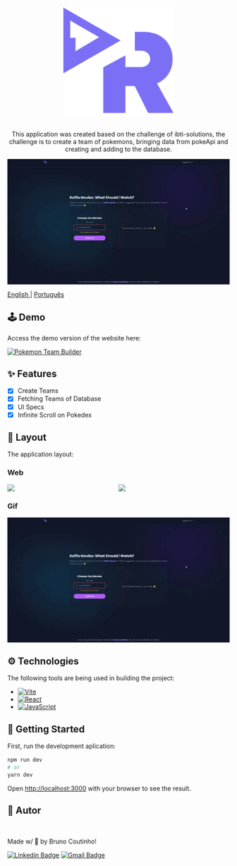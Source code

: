 <div align="center">
    <img width="250" src="./src/assets/toreadme/logo-readme.png">
</div>

##

<p align="center">This application was created based on the challenge of ibti-solutions, the challenge is to create a team of pokemons, bringing data from pokeApi and creating and adding to the database.</p>

<p align="center" style="display: flex; align-items: flex-start; justify-content: center;">
  <img src="./src/assets/toreadme/gif.gif" width="800px">
</p>

[ English ](./README.md)  |  [ Português ](./README-br.md)

## 🕹️ Demo

Access the demo version of the website here:

[![Pokemon Team Builder](https://img.shields.io/badge/-CLICK%20HERE-%23264d6a?style=for-the-badge)](https://brunocout.github.io/code-challenger--ibti-solutions/)

## ✨ Features
- [x] Create Teams
- [x] Fetching Teams of Database
- [x] UI Specs
- [x] Infinite Scroll on Pokedex

## 🎨 Layout

The application layout:

### Web

<p align="center" style="display: flex; align-items: flex-start; justify-content: center;">
  <img src="./src/assets/toreadme/screen1.png" width="400px">
  <img src="./src/assets/toreadme/screen2.png" width="400px">
</p>

### Gif

<p align="center" style="display: flex; align-items: flex-start; justify-content: center;">
  <img alt="Gif" title="#Gif" src="./src/assets/toreadme/gif.gif" width="800px">
</p>


## ⚙️ Technologies 

The following tools are being used in building the project:

* [![Vite](https://img.shields.io/badge/Vite-B73BFE?style=for-the-badge&logo=vite&logoColor=FFD62E)](https://vitejs.dev/)
* [![React](https://img.shields.io/badge/React-20232A?style=for-the-badge&logo=react&logoColor=61DAFB)](https://pt-br.reactjs.org/docs/create-a-new-react-app.html)
* [![JavaScript](https://img.shields.io/badge/JavaScript-323330?style=for-the-badge&logo=javascript&logoColor=F7DF1E)](https://developer.mozilla.org/pt-BR/docs/Web/JavaScript)


## 🚀 Getting Started

First, run the development aplication:

```bash
npm run dev
# or
yarn dev
```

Open [http://localhost:3000](http://localhost:3000) with your browser to see the result.


## 💙 Autor

<a href="https://github.com/brunocout">
 <img style="border-radius: 50%;" src="https://avatars.githubusercontent.com/u/64153944?s=400&u=097e306bac1827a4a75841f10059ea87402bd83b&v=4" width="100px;" alt=""/>
 <br />
</a>

Made w/ 💙 by Bruno Coutinho!

[![Linkedin Badge](https://img.shields.io/badge/-brunocout-blue?style=flat-square&logo=Linkedin&logoColor=white&link=https://www.linkedin.com/in/brunocout/)](https://www.linkedin.com/in/brunocout/) 
[![Gmail Badge](https://img.shields.io/badge/-iambrunocout@gmail.com-c14438?style=flat-square&logo=Gmail&logoColor=white&link=mailto:iambrunocout@gmail.com)](mailto:iambrunocout@gmail.com)
